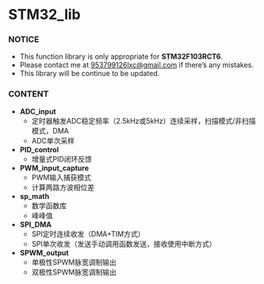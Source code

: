 # STM32_lib

### NOTICE

- This function library is only appropriate for **STM32F103RCT6**.
- Please contact me at 953799126lxc@gmail.com if there’s any mistakes.
- This library will be continue to be updated.

### CONTENT

- **ADC_input**
    - 定时器触发ADC稳定频率（2.5kHz或5kHz）连续采样，扫描模式/非扫描模式，DMA
    - ADC单次采样
- **PID_control**
    - 增量式PID闭环反馈
- **PWM_input_capture**
    - PWM输入捕获模式
    - 计算两路方波相位差
- **sp_math**
    - 数学函数库
    - 峰峰值
- **SPI_DMA**
    - SPI定时连续收发（DMA+TIM方式）
    - SPI单次收发（发送手动调用函数发送，接收使用中断方式）
- **SPWM_output**
    - 单极性SPWM脉宽调制输出
    - 双极性SPWM脉宽调制输出

